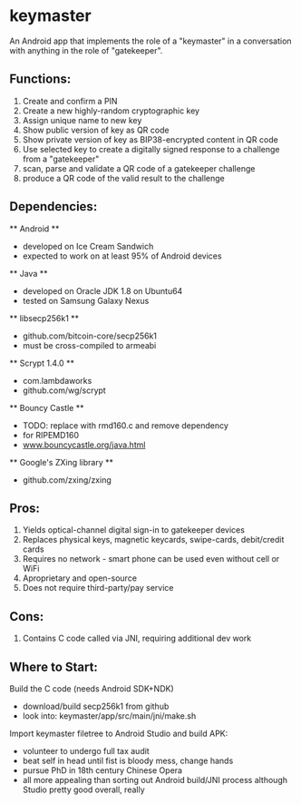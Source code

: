 # keymaster

An Android app that implements the role of a "keymaster" in a conversation with
anything in the role of "gatekeeper".

## Functions:

1. Create and confirm a PIN
2. Create a new highly-random cryptographic key
3. Assign unique name to new key
4. Show public version of key as QR code
5. Show private version of key as BIP38-encrypted content in QR code
6. Use selected key to create a digitally signed response to a challenge
   from a "gatekeeper"
7. scan, parse and validate a QR code of a gatekeeper challenge
8. produce a QR code of the valid result to the challenge

## Dependencies:

** Android **
- developed on Ice Cream Sandwich
- expected to work on at least 95% of Android devices

** Java **
- developed on Oracle JDK 1.8 on Ubuntu64
- tested on Samsung Galaxy Nexus

** libsecp256k1 **
- github.com/bitcoin-core/secp256k1
- must be cross-compiled to armeabi

** Scrypt 1.4.0 **
- com.lambdaworks
- github.com/wg/scrypt

** Bouncy Castle **
- TODO: replace with rmd160.c and remove dependency
- for RIPEMD160
- www.bouncycastle.org/java.html

** Google's ZXing library **
- github.com/zxing/zxing

## Pros:

1. Yields optical-channel digital sign-in to gatekeeper devices
2. Replaces physical keys, magnetic keycards, swipe-cards, debit/credit cards
3. Requires no network - smart phone can be used even without cell or WiFi
4. Aproprietary and open-source
5. Does not require third-party/pay service

## Cons:

1. Contains C code called via JNI, requiring additional dev work

## Where to Start:

Build the C code (needs Android SDK+NDK)
- download/build secp256k1 from github
- look into: keymaster/app/src/main/jni/make.sh

Import keymaster filetree to Android Studio and build APK:
- volunteer to undergo full tax audit
- beat self in head until fist is bloody mess, change hands
- pursue PhD in 18th century Chinese Opera
- all more appealing than sorting out Android build/JNI process although Studio
  pretty good overall, really

